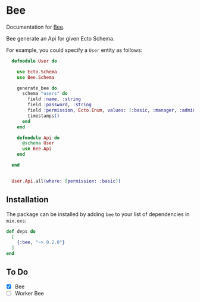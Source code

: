 # Bee

Documentation for [Bee](https://hexdocs.pm/bee/Bee.html).

Bee generate an Api for given Ecto Schema.

For example, you could specify a `User` entity as follows:

```elixir
  defmodule User do

    use Ecto.Schema
    use Bee.Schema

    generate_bee do
      schema "users" do
        field :name, :string
        field :password, :string
        field :permission, Ecto.Enum, values: [:basic, :manager, :admin], default: :basic
        timestamps()
      end
    end

    defmodule Api do
      @schema User
      use Bee.Api
    end

  end


  User.Api.all(where: [permission: :basic])
```

## Installation

The package can be installed by adding `bee` to your list of dependencies in `mix.exs`:

```elixir
def deps do
  [
    {:bee, "~> 0.2.0"}
  ]
end
```

## To Do
  - [x] Bee
  - [ ] Worker Bee